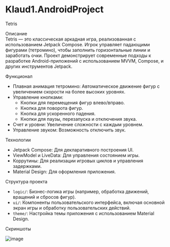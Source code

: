 # Klaud1.AndroidProject

Tetris   

Описание  
Tetris — это классическая аркадная игра, реализованная с использованием Jetpack Compose. Игрок управляет падающими фигурами (тетромино), чтобы заполнить горизонтальные линии и заработать очки. Проект демонстрирует современные подходы к разработке Android-приложений с использованием MVVM, Compose, и других инструментов Jetpack.  


Функционал  
- Плавная анимация тетромино: Автоматическое движение фигур с увеличением скорости на более высоких уровнях.  
- Управление кнопками:
  - Кнопки для перемещения фигур влево/вправо.
  - Кнопка для поворота фигур.
  - Кнопка для ускоренного падения.
  - Кнопки для паузы, перезапуска и отключения звука.
- Счет и уровни: Увеличение сложности с каждым уровнем.  
- Управление звуком: Возможность отключить звук.  

Технологии  
- Jetpack Compose: Для декларативного построения UI.  
- ViewModel и LiveData: Для управления состоянием игры.  
- Коррутины: Для реализации игровых циклов и управления задержками.  
- Material Design: Для оформления приложения.  



Структура проекта  
- `logic/`: Бизнес-логика игры (например, обработка движений, вращений и сбросов фигур).  
- `ui/`: Компоненты пользовательского интерфейса, включая основной экран игры и обработку пользовательских действий.  
- `theme/`: Настройка темы приложения с использованием Material Design.  



Скриншоты  



![image](https://github.com/user-attachments/assets/2551e017-df1a-4957-aa61-b20a35435d4f)
